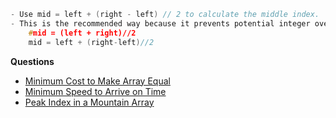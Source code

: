 ```c
- Use mid = left + (right - left) // 2 to calculate the middle index.
- This is the recommended way because it prevents potential integer overflow when dealing with large values of left and right.
    #mid = (left + right)//2
    mid = left + (right-left)//2
```
**Questions**
- [Minimum Cost to Make Array Equal](DS_Questions/Questions/vectors_arrays/Find_Search_Count/Find/Unsorted/Minimum/Minimum_Cost_to_Make_Array_Equal.md)
- [Minimum Speed to Arrive on Time](DS_Questions/Questions/vectors_arrays/Find_Search_Count/Find/Unsorted/Minimum/Minimum_Speed_to_Arrive_on_Time.md)
- [Peak Index in a Mountain Array
](/DS_Questions/Questions/vectors_arrays/Find_Search_Count/Find/Sorted/Increasing_Decresing_Mountain_Array.md)
